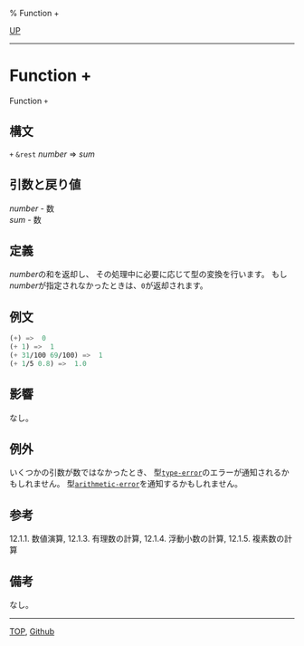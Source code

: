 % Function +

[UP](12.2.html)  

---

# Function **+**


Function `+`


## 構文

`+` `&rest` *number* => *sum*


## 引数と戻り値

*number* - 数  
*sum* - 数


## 定義

*number*の和を返却し、
その処理中に必要に応じて型の変換を行います。
もし*number*が指定されなかったときは、`0`が返却されます。


## 例文

```lisp
(+) =>  0
(+ 1) =>  1
(+ 31/100 69/100) =>  1
(+ 1/5 0.8) =>  1.0
```


## 影響

なし。


## 例外

いくつかの引数が数ではなかったとき、
型[`type-error`](4.4.type-error.html)のエラーが通知されるかもしれません。
型[`arithmetic-error`](12.2.arithmetic-error.html)を通知するかもしれません。


## 参考

12.1.1. 数値演算,
12.1.3. 有理数の計算,
12.1.4. 浮動小数の計算,
12.1.5. 複素数の計算


## 備考

なし。


---
[TOP](index.html),  [Github](https://github.com/nptcl/npt-japanese)

